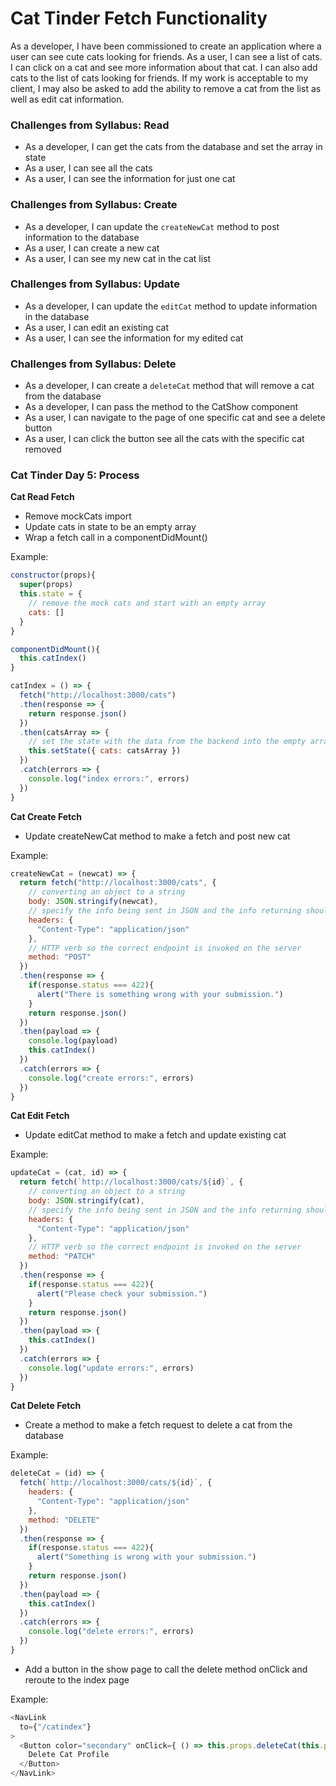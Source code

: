 # Cat Tinder Fetch Functionality
As a developer, I have been commissioned to create an application where a user can see cute cats looking for friends. As a user, I can see a list of cats. I can click on a cat and see more information about that cat. I can also add cats to the list of cats looking for friends. If my work is acceptable to my client, I may also be asked to add the ability to remove a cat from the list as well as edit cat information.

### Challenges from Syllabus: Read
- As a developer, I can get the cats from the database and set the array in state
- As a user, I can see all the cats
- As a user, I can see the information for just one cat

### Challenges from Syllabus: Create
- As a developer, I can update the `createNewCat` method to post information to the database
- As a user, I can create a new cat
- As a user, I can see my new cat in the cat list

### Challenges from Syllabus: Update
- As a developer, I can update the `editCat` method to update information in the database
- As a user, I can edit an existing cat
- As a user, I can see the information for my edited cat

### Challenges from Syllabus: Delete
- As a developer, I can create a `deleteCat` method that will remove a cat from the database
- As a developer, I can pass the method to the CatShow component
- As a user, I can navigate to the page of one specific cat and see a delete button
- As a user, I can click the button see all the cats with the specific cat removed

### Cat Tinder Day 5: Process

**Cat Read Fetch**
- Remove mockCats import
- Update cats in state to be an empty array
- Wrap a fetch call in a componentDidMount()

Example:
```javascript
constructor(props){
  super(props)
  this.state = {
    // remove the mock cats and start with an empty array
    cats: []
  }
}

componentDidMount(){
  this.catIndex()
}

catIndex = () => {
  fetch("http://localhost:3000/cats")
  .then(response => {
    return response.json()
  })
  .then(catsArray => {
    // set the state with the data from the backend into the empty array
    this.setState({ cats: catsArray })
  })
  .catch(errors => {
    console.log("index errors:", errors)
  })
}
```

**Cat Create Fetch**
- Update createNewCat method to make a fetch and post new cat

Example:
```javascript
createNewCat = (newcat) => {
  return fetch("http://localhost:3000/cats", {
    // converting an object to a string
    body: JSON.stringify(newcat),
    // specify the info being sent in JSON and the info returning should be JSON
    headers: {
      "Content-Type": "application/json"
    },
    // HTTP verb so the correct endpoint is invoked on the server
    method: "POST"
  })
  .then(response => {
    if(response.status === 422){
      alert("There is something wrong with your submission.")
    }
    return response.json()
  })
  .then(payload => {
    console.log(payload)
    this.catIndex()
  })
  .catch(errors => {
    console.log("create errors:", errors)
  })
}
```

**Cat Edit Fetch**
- Update editCat method to make a fetch and update existing cat

Example:
```javascript
updateCat = (cat, id) => {
  return fetch(`http://localhost:3000/cats/${id}`, {
    // converting an object to a string
    body: JSON.stringify(cat),
    // specify the info being sent in JSON and the info returning should be JSON
    headers: {
      "Content-Type": "application/json"
    },
    // HTTP verb so the correct endpoint is invoked on the server
    method: "PATCH"
  })
  .then(response => {
    if(response.status === 422){
      alert("Please check your submission.")
    }
    return response.json()
  })
  .then(payload => {
    this.catIndex()
  })
  .catch(errors => {
    console.log("update errors:", errors)
  })
}
```

**Cat Delete Fetch**
- Create a method to make a fetch request to delete a cat from the database

Example:
```javascript
deleteCat = (id) => {
  fetch(`http://localhost:3000/cats/${id}`, {
    headers: {
      "Content-Type": "application/json"
    },
    method: "DELETE"
  })
  .then(response => {
    if(response.status === 422){
      alert("Something is wrong with your submission.")
    }
    return response.json()
  })
  .then(payload => {
    this.catIndex()
  })
  .catch(errors => {
    console.log("delete errors:", errors)
  })
}
```

- Add a button in the show page to call the delete method onClick and reroute to the index page

Example:
```javascript
<NavLink
  to={"/catindex"}
>
  <Button color="secondary" onClick={ () => this.props.deleteCat(this.props.cat.id) }>
    Delete Cat Profile
  </Button>
</NavLink>
```
